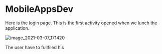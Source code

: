 # MobileAppsDev

Here is the login page. This is the first activity opened when we lunch the application.

![image_2021-03-07_171420](https://user-images.githubusercontent.com/80149866/110246609-8e8f1480-7f68-11eb-8e3f-479dd70557c0.png)


The user have to fullfiled his 
